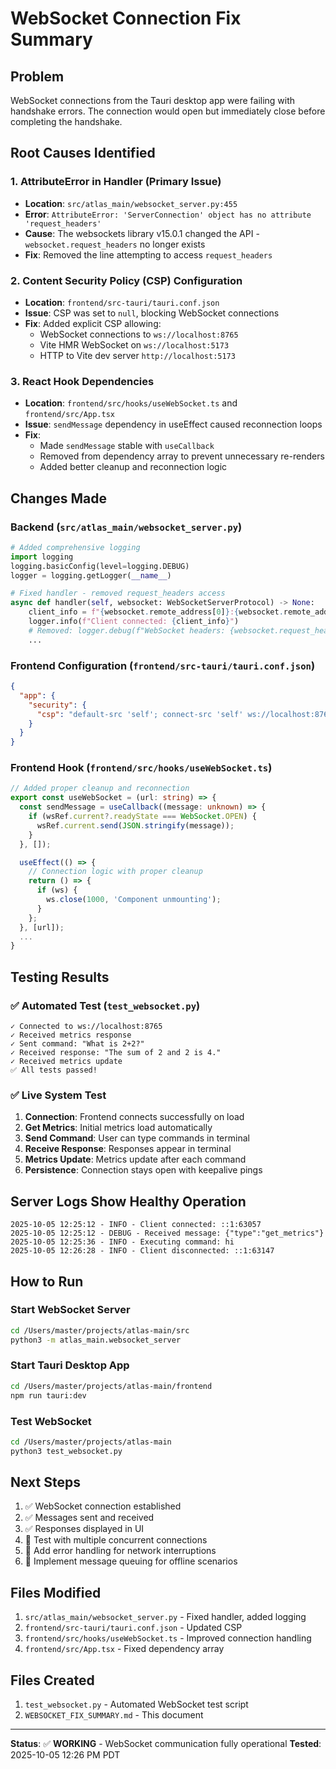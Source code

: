 # WebSocket Connection Fix Summary

## Problem
WebSocket connections from the Tauri desktop app were failing with handshake errors. The connection would open but immediately close before completing the handshake.

## Root Causes Identified

### 1. **AttributeError in Handler** (Primary Issue)
- **Location**: `src/atlas_main/websocket_server.py:455`
- **Error**: `AttributeError: 'ServerConnection' object has no attribute 'request_headers'`
- **Cause**: The websockets library v15.0.1 changed the API - `websocket.request_headers` no longer exists
- **Fix**: Removed the line attempting to access `request_headers`

### 2. **Content Security Policy (CSP) Configuration**
- **Location**: `frontend/src-tauri/tauri.conf.json`
- **Issue**: CSP was set to `null`, blocking WebSocket connections
- **Fix**: Added explicit CSP allowing:
  - WebSocket connections to `ws://localhost:8765`
  - Vite HMR WebSocket on `ws://localhost:5173`
  - HTTP to Vite dev server `http://localhost:5173`

### 3. **React Hook Dependencies**
- **Location**: `frontend/src/hooks/useWebSocket.ts` and `frontend/src/App.tsx`
- **Issue**: `sendMessage` dependency in useEffect caused reconnection loops
- **Fix**:
  - Made `sendMessage` stable with `useCallback`
  - Removed from dependency array to prevent unnecessary re-renders
  - Added better cleanup and reconnection logic

## Changes Made

### Backend (`src/atlas_main/websocket_server.py`)
```python
# Added comprehensive logging
import logging
logging.basicConfig(level=logging.DEBUG)
logger = logging.getLogger(__name__)

# Fixed handler - removed request_headers access
async def handler(self, websocket: WebSocketServerProtocol) -> None:
    client_info = f"{websocket.remote_address[0]}:{websocket.remote_address[1]}"
    logger.info(f"Client connected: {client_info}")
    # Removed: logger.debug(f"WebSocket headers: {websocket.request_headers}")
    ...
```

### Frontend Configuration (`frontend/src-tauri/tauri.conf.json`)
```json
{
  "app": {
    "security": {
      "csp": "default-src 'self'; connect-src 'self' ws://localhost:8765 ws://localhost:5173 http://localhost:5173; script-src 'self' 'unsafe-inline'; style-src 'self' 'unsafe-inline'; img-src 'self' data: blob:"
    }
  }
}
```

### Frontend Hook (`frontend/src/hooks/useWebSocket.ts`)
```typescript
// Added proper cleanup and reconnection
export const useWebSocket = (url: string) => {
  const sendMessage = useCallback((message: unknown) => {
    if (wsRef.current?.readyState === WebSocket.OPEN) {
      wsRef.current.send(JSON.stringify(message));
    }
  }, []);

  useEffect(() => {
    // Connection logic with proper cleanup
    return () => {
      if (ws) {
        ws.close(1000, 'Component unmounting');
      }
    };
  }, [url]);
  ...
}
```

## Testing Results

### ✅ Automated Test (`test_websocket.py`)
```
✓ Connected to ws://localhost:8765
✓ Received metrics response
✓ Sent command: "What is 2+2?"
✓ Received response: "The sum of 2 and 2 is 4."
✓ Received metrics update
✅ All tests passed!
```

### ✅ Live System Test
1. **Connection**: Frontend connects successfully on load
2. **Get Metrics**: Initial metrics load automatically
3. **Send Command**: User can type commands in terminal
4. **Receive Response**: Responses appear in terminal
5. **Metrics Update**: Metrics update after each command
6. **Persistence**: Connection stays open with keepalive pings

## Server Logs Show Healthy Operation
```
2025-10-05 12:25:12 - INFO - Client connected: ::1:63057
2025-10-05 12:25:12 - DEBUG - Received message: {"type":"get_metrics"}
2025-10-05 12:25:36 - INFO - Executing command: hi
2025-10-05 12:26:28 - INFO - Client disconnected: ::1:63147
```

## How to Run

### Start WebSocket Server
```bash
cd /Users/master/projects/atlas-main/src
python3 -m atlas_main.websocket_server
```

### Start Tauri Desktop App
```bash
cd /Users/master/projects/atlas-main/frontend
npm run tauri:dev
```

### Test WebSocket
```bash
cd /Users/master/projects/atlas-main
python3 test_websocket.py
```

## Next Steps

1. ✅ WebSocket connection established
2. ✅ Messages sent and received
3. ✅ Responses displayed in UI
4. 🔄 Test with multiple concurrent connections
5. 🔄 Add error handling for network interruptions
6. 🔄 Implement message queuing for offline scenarios

## Files Modified

1. `src/atlas_main/websocket_server.py` - Fixed handler, added logging
2. `frontend/src-tauri/tauri.conf.json` - Updated CSP
3. `frontend/src/hooks/useWebSocket.ts` - Improved connection handling
4. `frontend/src/App.tsx` - Fixed dependency array

## Files Created

1. `test_websocket.py` - Automated WebSocket test script
2. `WEBSOCKET_FIX_SUMMARY.md` - This document

---

**Status**: ✅ **WORKING** - WebSocket communication fully operational
**Tested**: 2025-10-05 12:26 PM PDT
